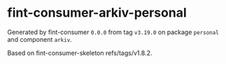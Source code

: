 # fint-consumer-arkiv-personal

Generated by fint-consumer `0.0.0` from tag `v3.19.0` on package `personal` and component `arkiv`.

Based on fint-consumer-skeleton refs/tags/v1.8.2.
